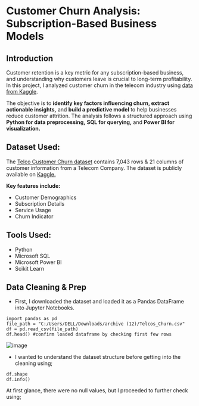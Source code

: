 # Customer Churn Analysis: Subscription-Based Business Models

## Introduction

Customer retention is a key metric for any subscription-based business, and understanding why customers leave is crucial to long-term profitability. 
In this project, I analyzed customer churn in the telecom industry using [data from Kaggle](https://www.kaggle.com/datasets/blastchar/telco-customer-churn).

The objective is to **identify key factors influencing churn, extract actionable insights,** and **build a predictive model** to help businesses reduce customer attrition. The analysis follows a structured approach using **Python for data preprocessing,** **SQL for querying,** and **Power BI for visualization.**

## Dataset Used: 

The [Telco Customer Churn dataset](https://www.kaggle.com/datasets/blastchar/telco-customer-churn) contains 7,043 rows & 21 columns of customer information from a Telecom Company. The dataset is publicly available on [Kaggle.](https://www.kaggle.com/datasets/) <br>

**Key features include:**
- Customer Demographics
- Subscription Details
- Service Usage
- Churn Indicator

## Tools Used:
- Python
- Microsoft SQL
- Microsoft Power BI
- Scikit Learn

## Data Cleaning & Prep

- First, I downloaded the dataset and loaded it as a Pandas DataFrame into Jupyter Notebooks.
```
import pandas as pd
file_path = "C:/Users/DELL/Downloads/archive (12)/Telcos_Churn.csv"
df = pd.read_csv(file_path)
df.head() #confirm loaded dataframe by checking first few rows
```
![image](https://github.com/user-attachments/assets/87c9ef83-9dee-46b4-8b02-13bf91f5b6fd)

- I wanted to understand the dataset structure before getting into the cleaning using;
```
df.shape
df.info()
```
At first glance, there were no null values, but I proceeded to further check using;
```



